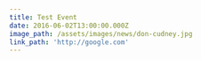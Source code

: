 ```yaml
---
title: Test Event
date: 2016-06-02T13:00:00.000Z
image_path: /assets/images/news/don-cudney.jpg
link_path: 'http://google.com'
---
```




